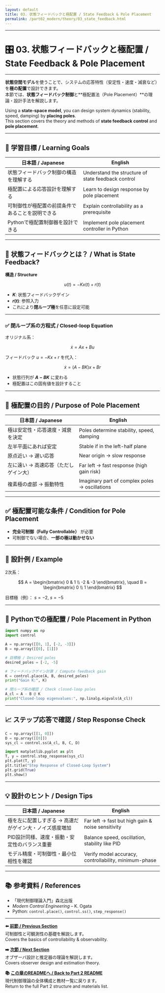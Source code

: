 ```yaml
---
layout: default
title: 03. 状態フィードバックと極配置 / State Feedback & Pole Placement
permalink: /part02_modern/theory/03_state_feedback.html
---
```


---

# 🎛️ 03. 状態フィードバックと極配置 / State Feedback & Pole Placement

---

**状態空間モデル**を使うことで、システムの応答特性（安定性・速度・減衰など）を**極の配置**で設計できます。  
本節では、**状態フィードバック制御**と**極配置法（Pole Placement）**の理論・設計手法を解説します。

Using a **state-space model**, you can design system dynamics (stability, speed, damping) by **placing poles**.  
This section covers the theory and methods of **state feedback control** and **pole placement**.

---

## 🎯 学習目標 / Learning Goals

| 日本語 / Japanese | English |
|-------------------|---------|
| 状態フィードバック制御の構造を理解する | Understand the structure of state feedback control |
| 極配置による応答設計を理解する | Learn to design response by pole placement |
| 可制御性が極配置の前提条件であることを説明できる | Explain controllability as a prerequisite |
| Pythonで極配置制御器を設計できる | Implement pole placement controller in Python |

---

## 📐 状態フィードバックとは？ / What is State Feedback?

**構造 / Structure**  

$$
u(t) = -K x(t) + r(t)
$$

- **$K$**: 状態フィードバックゲイン  
- **$r(t)$**: 参照入力  
- これにより**閉ループ極**を任意に設定可能  

---

### ✅ 閉ループ系の方程式 / Closed-loop Equation

オリジナル系：  

$$
\dot{x} = A x + B u
$$

フィードバック $u = -Kx + r$ を代入： 

$$
\dot{x} = (A - BK) x + Br
$$

- 状態行列が **$A - BK$** に変わる  
- 極配置はこの固有値を設計すること

---

## 🧠 極配置の目的 / Purpose of Pole Placement

| 日本語 / Japanese | English |
|-------------------|---------|
| 極は安定性・応答速度・減衰を決定 | Poles determine stability, speed, damping |
| 左半平面にあれば安定 | Stable if in the left-half plane |
| 原点近い → 遅い応答 | Near origin → slow response |
| 左に遠い → 高速応答（ただしゲイン大） | Far left → fast response (high gain risk) |
| 複素極の虚部 → 振動特性 | Imaginary part of complex poles → oscillations |

---

## ✅ 極配置可能な条件 / Condition for Pole Placement

- **完全可制御（Fully Controllable）** が必要  
- 可制御でない場合、**一部の極は動かせない**

---

## 📘 設計例 / Example

2次系： 

$$
A = \begin{bmatrix}
0 & 1 \\
-2 & -3
\end{bmatrix}, \quad
B = \begin{bmatrix}
0 \\
1
\end{bmatrix}
$$

目標極（例）： $s = -2$, $s = -5$

---

## 🧪 Pythonでの極配置 / Pole Placement in Python

```python
import numpy as np
import control

A = np.array([[0, 1], [-2, -3]])
B = np.array([[0], [1]])

# 目標極 / Desired poles
desired_poles = [-2, -5]

# フィードバックゲイン計算 / Compute feedback gain
K = control.place(A, B, desired_poles)
print("Gain K:", K)

# 閉ループ系の確認 / Check closed-loop poles
A_cl = A - B @ K
print("Closed-loop eigenvalues:", np.linalg.eigvals(A_cl))
```

---

## 📈 ステップ応答で確認 / Step Response Check

```python
C = np.array([[1, 0]])
D = np.array([[0]])
sys_cl = control.ss(A_cl, B, C, D)

import matplotlib.pyplot as plt
T, y = control.step_response(sys_cl)
plt.plot(T, y)
plt.title("Step Response of Closed-Loop System")
plt.grid(True)
plt.show()
```

---

## 💡 設計のヒント / Design Tips

| 日本語 / Japanese | English |
|-------------------|---------|
| 極を左に配置しすぎる → 高速だがゲイン大・ノイズ感度増加 | Far left → fast but high gain & noise sensitivity |
| PID設計同様、速度・振動・安定性のバランス重要 | Balance speed, oscillation, stability like PID |
| モデル精度・可制御性・最小位相性を確認 | Verify model accuracy, controllability, minimum-phase |

---

## 📚 参考資料 / References

- 「現代制御理論入門」森北出版  
- *Modern Control Engineering* – K. Ogata  
- Python: `control.place()`, `control.ss()`, `step_response()`

---

**⬅️ [前節 / Previous Section](https://samizo-aitl.github.io/EduController/part02_modern/theory/02_controllability.html)**  
可制御性と可観測性の基礎を解説します。  
Covers the basics of controllability & observability.

**➡️ [次節 / Next Section](https://samizo-aitl.github.io/EduController/part02_modern/theory/04_observer_design.html)**  
オブザーバ設計と推定器の理論を解説します。  
Covers observer design and estimation theory.

**📚 [この章のREADMEへ / Back to Part 2 README](https://samizo-aitl.github.io/EduController/part02_modern/README.html)**  
現代制御理論の全体構成と教材一覧に戻ります。  
Return to the full Part 2 structure and materials list.
